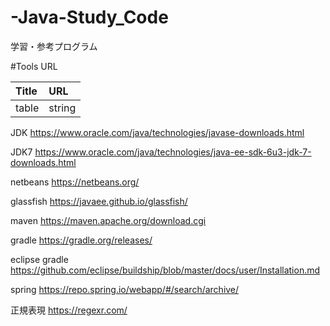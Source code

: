 # -Java-Study_Code
学習・参考プログラム

#Tools URL

|Title|URL|
|:---|:---|
|table|string|

JDK
https://www.oracle.com/java/technologies/javase-downloads.html

JDK7
https://www.oracle.com/java/technologies/java-ee-sdk-6u3-jdk-7-downloads.html

netbeans
https://netbeans.org/

glassfish
https://javaee.github.io/glassfish/

maven
https://maven.apache.org/download.cgi

gradle
https://gradle.org/releases/

eclipse gradle
https://github.com/eclipse/buildship/blob/master/docs/user/Installation.md

spring
https://repo.spring.io/webapp/#/search/archive/

正規表現
https://regexr.com/
